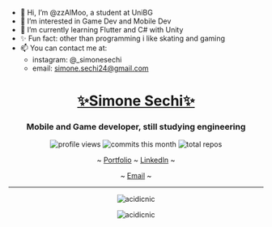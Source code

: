 - 👋 Hi, I’m @zzAlMoo, a student at UniBG
- 👀 I’m interested in Game Dev and Mobile Dev
- 🌱 I’m currently learning Flutter and C# with Unity
- ✨ Fun fact: other than programming i like skating and gaming
- 📫 You can contact me at: 
    - instagram: @_simonesechi
    - email: simone.sechi24@gmail.com
  
[<h1 align="center">✨Simone Sechi✨</h1>](https://zzaimoo.github.io/)
<h3 align="center">Mobile and Game developer, still studying engineering</h3>

<p align="center">
  <img src="https://komarev.com/ghpvc/?username=zzaimoo&label=Profile%20views&style=flat-square&color=2bbc8a" alt="profile views"/>
  <img src="https://badges.pufler.dev/commits/monthly/zzaimoo?style=flat-square&color=2bbc8a" alt="commits this month"/>
  <img src="https://badges.pufler.dev/repos/zzaimoo?style=flat-square&color=2bbc8a" alt="total repos"/>
</p>

<p align='center'>
  ~ <a href="https://zzaimoo.github.io/">Portfolio</a> ~
  <a href="https://www.linkedin.com/in/simone-sechi-721485218/">LinkedIn</a> ~
</p>
<p align='center'>
  ~ <a href="mailto:simone.sechi24@gmail.com">Email</a> ~
  <!--<a href="https://discord.gg/nicc#6921">Discord</a> ~-->
</p>

---

<p align="center"><img src="https://github-readme-stats.vercel.app/api?username=zzaimoo&theme=cobalt&show_icons=true&locale=en" alt="acidicnic" /></p>

<p align="center"><img src="https://github-readme-streak-stats.herokuapp.com/?user=zzaimoo&theme=cobalt" alt="acidicnic" /></p>
<!---
zzAlMoo/zzAlMoo is a ✨ special ✨ repository because its `README.md` (this file) appears on your GitHub profile.
You can click the Preview link to take a look at your changes.
--->
